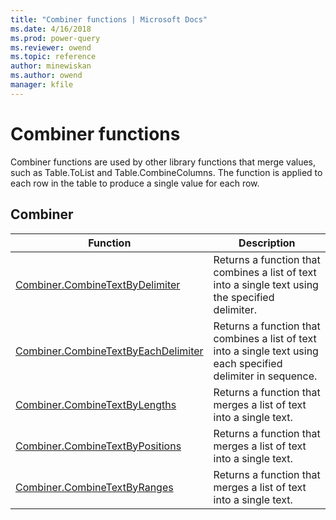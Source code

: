 ```yaml
---
title: "Combiner functions | Microsoft Docs"
ms.date: 4/16/2018
ms.prod: power-query
ms.reviewer: owend
ms.topic: reference
author: minewiskan
ms.author: owend
manager: kfile
---
```

# Combiner functions
 
  
Combiner functions are used by other library functions that merge values, such as Table.ToList and Table.CombineColumns. The function is applied to each row in the table to produce a single value for each row.  
  
## <a name="__toc360789932"></a>Combiner  
  
|Function|Description|  
|------------|---------------|  
|[Combiner.CombineTextByDelimiter](combiner-combinetextbydelimiter.md)|Returns a function that combines a list of text into a single text using the specified delimiter.|  
|[Combiner.CombineTextByEachDelimiter](combiner-combinetextbyeachdelimiter.md)|Returns a function that combines a list of text into a single text using each specified delimiter in sequence.|  
|[Combiner.CombineTextByLengths](combiner-combinetextbylengths.md)|Returns a function that merges a list of text into a single text.|  
|[Combiner.CombineTextByPositions](combiner-combinetextbypositions.md)|Returns a function that merges a list of text into a single text.|  
|[Combiner.CombineTextByRanges](combiner-combinetextbyranges.md)|Returns a function that merges a list of text into a single text.|  
  

